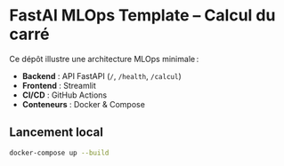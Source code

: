 # FastAI MLOps Template – Calcul du carré

Ce dépôt illustre une architecture MLOps minimale :
- **Backend** : API FastAPI (`/`, `/health`, `/calcul`)
- **Frontend** : Streamlit
- **CI/CD** : GitHub Actions
- **Conteneurs** : Docker & Compose

## Lancement local

```bash
docker-compose up --build